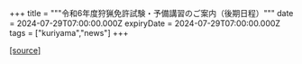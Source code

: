 +++
title = """令和6年度狩猟免許試験・予備講習のご案内（後期日程）"""
date = 2024-07-29T07:00:00.000Z
expiryDate = 2024-07-29T07:00:00.000Z
tags = ["kuriyama","news"]
+++


[[source]](https://www.town.kuriyama.hokkaido.jp/soshiki/50/28322.html)
